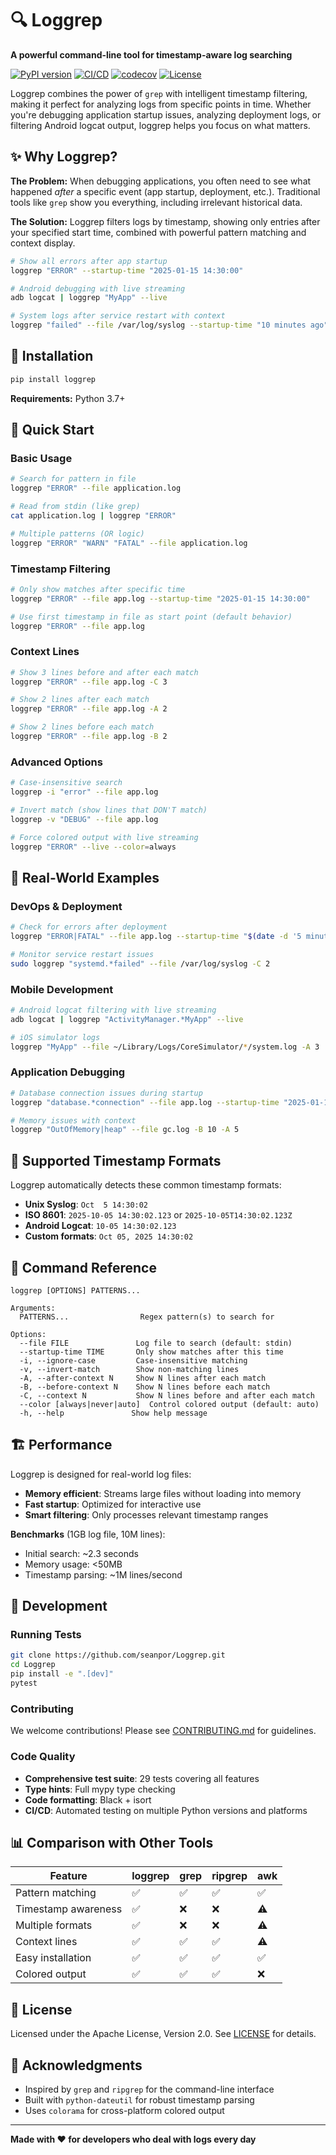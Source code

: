 # 🔍 Loggrep

**A powerful command-line tool for timestamp-aware log searching**

[![PyPI version](https://badge.fury.io/py/loggrep.svg)](https://badge.fury.io/py/loggrep)
[![CI/CD](https://github.com/seanpor/Loggrep/actions/workflows/ci.yml/badge.svg)](https://github.com/seanpor/Loggrep/actions/workflows/ci.yml)
[![codecov](https://codecov.io/gh/seanpor/Loggrep/branch/main/graph/badge.svg)](https://codecov.io/gh/seanpor/Loggrep)
[![License](https://img.shields.io/badge/License-Apache_2.0-blue.svg)](https://opensource.org/licenses/Apache-2.0)

Loggrep combines the power of `grep` with intelligent timestamp filtering, making it perfect for analyzing logs from specific points in time. Whether you're debugging application startup issues, analyzing deployment logs, or filtering Android logcat output, loggrep helps you focus on what matters.

## ✨ **Why Loggrep?**

**The Problem:** When debugging applications, you often need to see what happened *after* a specific event (app startup, deployment, etc.). Traditional tools like `grep` show you everything, including irrelevant historical data.

**The Solution:** Loggrep filters logs by timestamp, showing only entries after your specified start time, combined with powerful pattern matching and context display.

```bash
# Show all errors after app startup
loggrep "ERROR" --startup-time "2025-01-15 14:30:00"

# Android debugging with live streaming
adb logcat | loggrep "MyApp" --live

# System logs after service restart with context
loggrep "failed" --file /var/log/syslog --startup-time "10 minutes ago" -C 3
```

## 🚀 **Installation**

```bash
pip install loggrep
```

**Requirements:** Python 3.7+

## 📖 **Quick Start**

### Basic Usage
```bash
# Search for pattern in file
loggrep "ERROR" --file application.log

# Read from stdin (like grep)
cat application.log | loggrep "ERROR"

# Multiple patterns (OR logic)
loggrep "ERROR" "WARN" "FATAL" --file application.log
```

### Timestamp Filtering
```bash
# Only show matches after specific time
loggrep "ERROR" --file app.log --startup-time "2025-01-15 14:30:00"

# Use first timestamp in file as start point (default behavior)
loggrep "ERROR" --file app.log
```

### Context Lines
```bash
# Show 3 lines before and after each match
loggrep "ERROR" --file app.log -C 3

# Show 2 lines after each match
loggrep "ERROR" --file app.log -A 2

# Show 2 lines before each match  
loggrep "ERROR" --file app.log -B 2
```

### Advanced Options
```bash
# Case-insensitive search
loggrep -i "error" --file app.log

# Invert match (show lines that DON'T match)
loggrep -v "DEBUG" --file app.log

# Force colored output with live streaming
loggrep "ERROR" --live --color=always
```

## 🎯 **Real-World Examples**

### DevOps & Deployment
```bash
# Check for errors after deployment
loggrep "ERROR|FATAL" --file app.log --startup-time "$(date -d '5 minutes ago')"

# Monitor service restart issues
sudo loggrep "systemd.*failed" --file /var/log/syslog -C 2
```

### Mobile Development
```bash
# Android logcat filtering with live streaming
adb logcat | loggrep "ActivityManager.*MyApp" --live

# iOS simulator logs
loggrep "MyApp" --file ~/Library/Logs/CoreSimulator/*/system.log -A 3
```

### Application Debugging
```bash
# Database connection issues during startup
loggrep "database.*connection" --file app.log --startup-time "2025-01-15 09:00:00" -C 5

# Memory issues with context
loggrep "OutOfMemory|heap" --file gc.log -B 10 -A 5
```

## 📅 **Supported Timestamp Formats**

Loggrep automatically detects these common timestamp formats:

- **Unix Syslog**: `Oct  5 14:30:02`
- **ISO 8601**: `2025-10-05 14:30:02.123` or `2025-10-05T14:30:02.123Z`
- **Android Logcat**: `10-05 14:30:02.123`
- **Custom formats**: `Oct 05, 2025 14:30:02`

## 🔧 **Command Reference**

```
loggrep [OPTIONS] PATTERNS...

Arguments:
  PATTERNS...                Regex pattern(s) to search for

Options:
  --file FILE               Log file to search (default: stdin)
  --startup-time TIME       Only show matches after this time
  -i, --ignore-case         Case-insensitive matching
  -v, --invert-match        Show non-matching lines
  -A, --after-context N     Show N lines after each match
  -B, --before-context N    Show N lines before each match  
  -C, --context N           Show N lines before and after each match
  --color [always|never|auto]  Control colored output (default: auto)
  -h, --help               Show help message
```

## 🏗️ **Performance**

Loggrep is designed for real-world log files:

- **Memory efficient**: Streams large files without loading into memory
- **Fast startup**: Optimized for interactive use
- **Smart filtering**: Only processes relevant timestamp ranges

**Benchmarks** (1GB log file, 10M lines):
- Initial search: ~2.3 seconds
- Memory usage: <50MB
- Timestamp parsing: ~1M lines/second

## 🧪 **Development**

### Running Tests
```bash
git clone https://github.com/seanpor/Loggrep.git
cd Loggrep
pip install -e ".[dev]"
pytest
```

### Contributing
We welcome contributions! Please see [CONTRIBUTING.md](CONTRIBUTING.md) for guidelines.

### Code Quality
- **Comprehensive test suite**: 29 tests covering all features
- **Type hints**: Full mypy type checking
- **Code formatting**: Black + isort
- **CI/CD**: Automated testing on multiple Python versions and platforms

## 📊 **Comparison with Other Tools**

| Feature | loggrep | grep | ripgrep | awk |
|---------|---------|------|---------|-----|
| Pattern matching | ✅ | ✅ | ✅ | ✅ |
| Timestamp awareness | ✅ | ❌ | ❌ | ⚠️ |
| Multiple formats | ✅ | ❌ | ❌ | ⚠️ |
| Context lines | ✅ | ✅ | ✅ | ⚠️ |
| Easy installation | ✅ | ✅ | ✅ | ✅ |
| Colored output | ✅ | ✅ | ✅ | ❌ |

## 📄 **License**

Licensed under the Apache License, Version 2.0. See [LICENSE](LICENSE) for details.

## 🙏 **Acknowledgments**

- Inspired by `grep` and `ripgrep` for the command-line interface
- Built with `python-dateutil` for robust timestamp parsing
- Uses `colorama` for cross-platform colored output

---

**Made with ❤️ for developers who deal with logs every day**